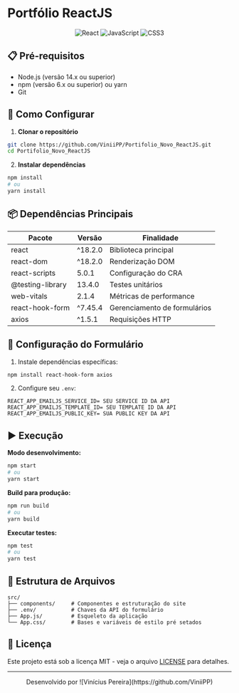 # Portfólio ReactJS

<div align="center">
  <img src="https://img.shields.io/badge/react-%2320232a.svg?style=for-the-badge&logo=react&logoColor=%2361DAFB" alt="React">
  <img src="https://img.shields.io/badge/javascript-%23323330.svg?style=for-the-badge&logo=javascript&logoColor=%23F7DF1E" alt="JavaScript">
  <img src="https://img.shields.io/badge/css3-%231572B6.svg?style=for-the-badge&logo=css3&logoColor=white" alt="CSS3">
</div>

## 📋 Pré-requisitos

- Node.js (versão 14.x ou superior)
- npm (versão 6.x ou superior) ou yarn
- Git

## 🚀 Como Configurar

1. **Clonar o repositório**
```bash
git clone https://github.com/ViniiPP/Portifolio_Novo_ReactJS.git
cd Portifolio_Novo_ReactJS
```

2. **Instalar dependências**
```bash
npm install
# ou
yarn install
```

## 📦 Dependências Principais

| Pacote             | Versão   | Finalidade                |
|--------------------|----------|---------------------------|
| react              | ^18.2.0  | Biblioteca principal       |
| react-dom          | ^18.2.0  | Renderização DOM          |
| react-scripts      | 5.0.1    | Configuração do CRA        |
| @testing-library   | 13.4.0   | Testes unitários           |
| web-vitals         | 2.1.4    | Métricas de performance    |
| react-hook-form    | ^7.45.4  | Gerenciamento de formulários |
| axios              | ^1.5.1   | Requisições HTTP           |

## 🔧 Configuração do Formulário

1. Instale dependências específicas:
```bash
npm install react-hook-form axios
```

2. Configure seu `.env`:
```env
REACT_APP_EMAILJS_SERVICE_ID= SEU SERVICE ID DA API
REACT_APP_EMAILJS_TEMPLATE_ID= SEU TEMPLATE ID DA API
REACT_APP_EMAILJS_PUBLIC_KEY= SUA PUBLIC KEY DA API
```

## ▶️ Execução

**Modo desenvolvimento:**
```bash
npm start
# ou
yarn start
```

**Build para produção:**
```bash
npm run build
# ou
yarn build
```

**Executar testes:**
```bash
npm test
# ou
yarn test
```

## 🎨 Estrutura de Arquivos
```
src/
├── components/     # Componentes e estruturação do site
├── .env/           # Chaves da API do formulário
├── App.js/         # Esqueleto da aplicação
└── App.css/        # Bases e variáveis de estilo pré setados
```

## 📄 Licença
Este projeto está sob a licença MIT - veja o arquivo [LICENSE](LICENSE) para detalhes.

---
<div align="center">
  Desenvolvido por ![Vinícius Pereira](https://github.com/ViniiPP)
</div>